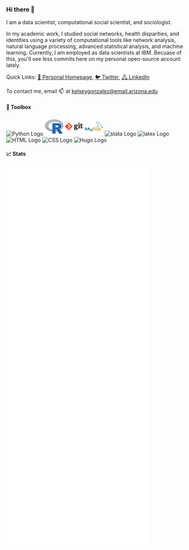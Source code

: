 ### Hi there 👋

I am a data scientist, computational social scientist, and sociologist. 

In my academic work, I studied social networks, health disparities, and identities using a variety of computational tools like network analysis, natural language processing, advanced statistical analysis, and machine learning. Currently, I am employed as data scientists at IBM. Becuase of this, you'll see less commits here on my personal open-source account lately. 

Quick Links: [🔗 Personal Homepage](https://kelseygonzalez.github.io/), [🐦 Twitter](https://twitter.com/KelseyEGonzalez), [🖧 LinkedIn](https://www.linkedin.com/in/kelseygonzalez/)

To contact me, email 📫 at kelseygonzalez@email.arizona.edu

#### 🧰 Toolbox 
<img src="https://cdn.worldvectorlogo.com/logos/python-4.svg" alt="Python Logo" width="50" height="50"/>  <img src="https://raw.githubusercontent.com/devicons/devicon/master/icons/r/r-original.svg" alt="R Logo" width="50" height="50"/> <img src="https://raw.githubusercontent.com/devicons/devicon/master/icons/git/git-original-wordmark.svg" alt="Git Logo" width="50" height="50"/> <img src="https://raw.githubusercontent.com/devicons/devicon/master/icons/mysql/mysql-original-wordmark.svg" alt="SQL Logo" width="50" height="50"/> <img src="https://upload.wikimedia.org/wikipedia/commons/5/5c/Stata_Logo.svg" alt="stata Logo" width="90" height="50"/> <img src="https://cdn.worldvectorlogo.com/logos/latex.svg" alt="latex Logo" width="50" height="50"/> <img src="https://cdn.worldvectorlogo.com/logos/html5-2.svg" alt="HTML Logo" width="50" height="50"/> <img src="https://cdn.worldvectorlogo.com/logos/css-3.svg" alt="CSS Logo" width="50" height="50"/> <img src="https://d33wubrfki0l68.cloudfront.net/c38c7334cc3f23585738e40334284fddcaf03d5e/2e17c/images/hugo-logo-wide.svg" alt="Hugo Logo" width="50" height="50"/>


#### 📈 Stats 

![Metrics](https://github.com/kelseygonzalez/kelseygonzalez/raw/main/github-metrics.svg)
